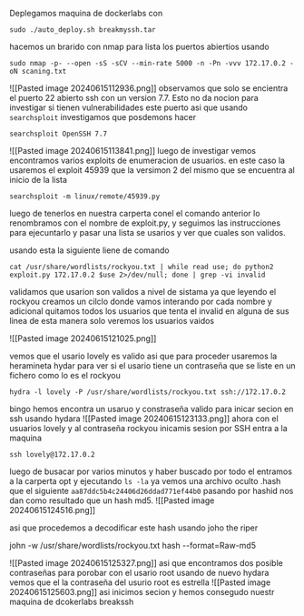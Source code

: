 Deplegamos maquina de dockerlabs con

`sudo ./auto_deploy.sh breakmyssh.tar`

hacemos un brarido con nmap para lista los puertos abiertios usando 

`sudo nmap -p- --open -sS -sCV --min-rate 5000 -n -Pn -vvv 172.17.0.2 -oN scaning.txt`

![[Pasted image 20240615112936.png]]
observamos que solo se encientra el puerto 22  abierto  ssh con un version 7.7.  Esto  no da nocion para investigar si tienen vulnerabilidades este puerto asi que usando `searchsploit` investigamos que posdemons hacer

`searchsploit OpenSSH 7.7`

![[Pasted image 20240615113841.png]]
luego de  investigar vemos encontramos varios exploits de enumeracion de usuarios. en este caso la usaremos el exploit  45939 que la versimon 2 del mismo que se encuentra al inicio de la lista

`searchsploit -m linux/remote/45939.py`

luego de tenerlos en nuestra carperta conel el comando anterior lo renombramos con el nombre de exploit.py,  y seguimos las instrucciones para ejecuntarlo y pasar una lista se usarios y ver que cuales son validos.

usando esta la siguiente liene de comando 

`cat /usr/share/wordlists/rockyou.txt | while read use; do python2 exploit.py 172.17.0.2 $use 2>/dev/null; done | grep -vi invalid`

validamos que usarion son validos a nivel de sistama ya que leyendo el rockyou creamos un cilclo donde vamos interando por cada nombre  y  adicional quitamos todos los usuarios que tenta el invalid en alguna de sus linea de esta manera solo veremos los usuarios vaidos

![[Pasted image 20240615121025.png]]

vemos que el usario lovely es valido asi que para proceder usaremos la heramineta hydar para ver si el usario tiene un contraseña que se liste en un fichero como lo es el rockyou

`hydra -l lovely -P /usr/share/wordlists/rockyou.txt ssh://172.17.0.2`

bingo hemos encontra un usaruo y constraseña valido para inicar secion en ssh usando hydara
![[Pasted image 20240615123133.png]]
 ahora con el usuarios lovely y al contraseña rockyou inicamis sesion por SSH entra a la maquina 

`ssh lovely@172.17.0.2`

luego de busacar por varios minutos y haber buscado por todo el entramos a la carperta opt y ejecutando `ls -la` ya vemos una archivo oculto .hash que el siguiente `aa87ddc5b4c24406d26ddad771ef44b0` pasando por hashid nos dan como resultado que un hash md5.
![[Pasted image 20240615124516.png]]

asi que procedemos a decodificar este hash usando joho the riper

john -w /usr/share/wordlists/rockyou.txt hash --format=Raw-md5

![[Pasted image 20240615125327.png]]
asi que encontramos dos posible contraseñas para porobar con el usario root
 usando de nuevo hydara vemos que el la contraseña del usurio root es estrella
![[Pasted image 20240615125603.png]]
asi inicimos secion y hemos consegudo nuestr  maquina de dcokerlabs breakssh
